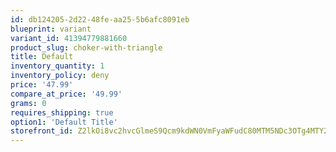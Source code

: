 ```yaml
---
id: db124205-2d22-48fe-aa25-5b6afc8091eb
blueprint: variant
variant_id: 41394779881660
product_slug: choker-with-triangle
title: Default
inventory_quantity: 1
inventory_policy: deny
price: '47.99'
compare_at_price: '49.99'
grams: 0
requires_shipping: true
option1: 'Default Title'
storefront_id: Z2lkOi8vc2hvcGlmeS9Qcm9kdWN0VmFyaWFudC80MTM5NDc3OTg4MTY2MA==
---
```

